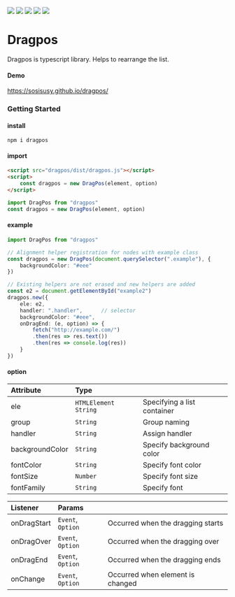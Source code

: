 ![](https://img.shields.io/npm/l/dragpos) ![](https://img.shields.io/npm/v/dragpos) ![](https://img.shields.io/github/package-json/v/sosisusy/dragpos) ![](https://img.shields.io/bundlephobia/min/dragpos) ![](https://img.shields.io/npm/dm/dragpos)

# Dragpos

Dragpos is typescript library.
Helps to rearrange the list.

#### Demo
<https://sosisusy.github.io/dragpos/>

### Getting Started

#### install
```shell
npm i dragpos
```

#### import
```html
<script src="dragpos/dist/dragpos.js"></script>
<script>
    const dragpos = new DragPos(element, option)
</script>
```
```javascript
import DragPos from "dragpos"
const dragpos = new DragPos(element, option)
```

#### example

```typescript
import DragPos from "dragpos"

// Alignment helper registration for nodes with example class
const dragpos = new DragPos(document.querySelector(".example"), {
    backgroundColor: "#eee"
})

// Existing helpers are not erased and new helpers are added
const e2 = document.getElementById("example2")
dragpos.new({
    ele: e2,
    handler: ".handler",      // selector
    backgroundColor: "#eee",
    onDragEnd: (e, option) => {
        fetch("http://example.com/")
        .then(res => res.text())
        .then(res => console.log(res))
    }
})
```

#### option
| Attribute | Type |     |
|:----|:----|:----|
| ele | `HTMLElement` `String` | Specifying a list container |
| group | `String` | Group naming |
| handler | `String` | Assign handler |
| backgroundColor | `String` | Specify background color |
| fontColor | `String` | Specify font color |
| fontSize |`Number` | Specify font size |
| fontFamily | `String` | Specify font |
   
   
|Listener|Params|   |
|:---|:---|:---|
| onDragStart | `Event`, `Option` | Occurred when the dragging starts |
| onDragOver | `Event`, `Option` | Occurred when the dragging over |
| onDragEnd | `Event`, `Option` | Occurred when the dragging ends |
| onChange | `Event`, `Option` | Occurred when element is changed |
